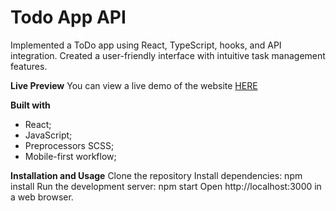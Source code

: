 # Todo App API

Implemented a ToDo app using React, TypeScript, hooks, and API integration. Created a user-friendly interface with intuitive task management features.

**Live Preview**
You can view a live demo of the website [HERE](https://github.com/Mar4enkofff/Todo-App-API/) 

**Built with**
- React;
- JavaScript;
- Preprocessors SCSS;
- Mobile-first workflow;

**Installation and Usage**
Clone the repository
Install dependencies: npm install
Run the development server: npm start
Open http://localhost:3000 in a web browser.
